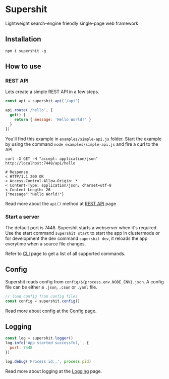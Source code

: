 Supershit
=========

Lightweight search-engine friendly single-page web framework

Installation
------------

```shell
npm i supershit -g
```


How to use
----------

### REST API

Lets create a simple REST API in a few steps.

```js
const api = supershit.api('/api')

api.route('/hello', {
  get() {
    return { message: 'Hello World!' }
  }
})
```

You'll find this example in `examples/simple-api.js` folder.
Start the example by using the command `node examples/simple-api.js` and fire a curl to the API.

```shell
curl -X GET -H "accept: application/json" http://localhost:7448/api/hello

# Response
< HTTP/1.1 200 OK
< Access-Control-Allow-Origin: *
< Content-Type: application/json; charset=utf-8
< Content-Length: 26
{"message":"Hello World!"}
```


Read more about the `api()` method at [REST API](./docs/api.md) page
### Start a server

The default port is 7448. Supershit starts a webserver when it's required. Use the start command `supershit start` to start the app in clustermode or for development the dev command `supershit dev`, it reloads the app everytime when a source file changes.

Refer to [CLI](./docs/commands.md) page to get a list of all supported commands.

## Config

Supershit reads config from `config/${process.env.NODE_ENV}.json`. A config file can be either a `.json`, `.cson` or `.yaml` file.

```js
// load config from config files
const config = supershit.config()
```

Read more about config at the [Config](./docs/config.md) page.


## Logging

```js
const log = supershit.logger()
log.info('App started successful,', {
  port: 7448
})

log.debug('Process id:,', process.pid)
```

Read more about logging at the [Logging](./docs/logging.md) page.
